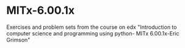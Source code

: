 # MITx-6.00.1x
Exercises and problem sets from the course on edx "Introduction to computer science and programming using python- MITx 6.00.1x-Eric Grimson"
